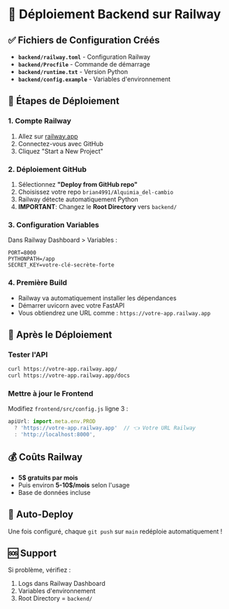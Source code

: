 # 🚂 Déploiement Backend sur Railway

## ✅ Fichiers de Configuration Créés

- **`backend/railway.toml`** - Configuration Railway
- **`backend/Procfile`** - Commande de démarrage 
- **`backend/runtime.txt`** - Version Python
- **`backend/config.example`** - Variables d'environnement

## 🚀 Étapes de Déploiement

### 1. Compte Railway
1. Allez sur [railway.app](https://railway.app)
2. Connectez-vous avec GitHub
3. Cliquez "Start a New Project"

### 2. Déploiement GitHub
1. Sélectionnez **"Deploy from GitHub repo"**
2. Choisissez votre repo `brian4991/Alquimia_del-cambio`
3. Railway détecte automatiquement Python
4. **IMPORTANT**: Changez le **Root Directory** vers `backend/`

### 3. Configuration Variables
Dans Railway Dashboard > Variables :
```
PORT=8000
PYTHONPATH=/app
SECRET_KEY=votre-clé-secrète-forte
```

### 4. Première Build
- Railway va automatiquement installer les dépendances
- Démarrer uvicorn avec votre FastAPI
- Vous obtiendrez une URL comme : `https://votre-app.railway.app`

## 🔗 Après le Déploiement

### Tester l'API
```bash
curl https://votre-app.railway.app/
curl https://votre-app.railway.app/docs
```

### Mettre à jour le Frontend
Modifiez `frontend/src/config.js` ligne 3 :
```javascript
apiUrl: import.meta.env.PROD 
  ? 'https://votre-app.railway.app'  // 👈 Votre URL Railway
  : 'http://localhost:8000',
```

## 💰 Coûts Railway

- **5$ gratuits par mois** 
- Puis environ **5-10$/mois** selon l'usage
- Base de données incluse

## 🔄 Auto-Deploy

Une fois configuré, chaque `git push` sur `main` redéploie automatiquement !

## 🆘 Support

Si problème, vérifiez :
1. Logs dans Railway Dashboard
2. Variables d'environnement
3. Root Directory = `backend/` 